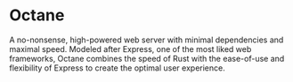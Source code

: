 # Octane

A no-nonsense, high-powered web server with minimal dependencies and maximal speed. Modeled after Express, one of the most liked web frameworks, Octane combines the speed of Rust with the ease-of-use and flexibility of Express to create the optimal user experience.
